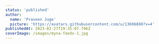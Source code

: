 ```yaml
---
status: 'published'
author:
  name: 'Praveen Juge'
  picture: 'https://avatars.githubusercontent.com/u/13696888?v=4'
publishedAt: 2023-02-27T19:35:07.796Z
coverImage: /images/myna-feeds-1.jpg
---
```

